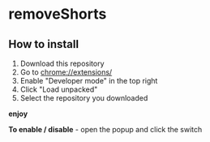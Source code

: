 # removeShorts

## How to install

1. Download this repository 
2. Go to [chrome://extensions/](chrome://extensions/)
3. Enable "Developer mode" in the top right
4. Click "Load unpacked"
5. Select the repository you downloaded

**enjoy**


**To enable / disable** - open the popup and click the switch
